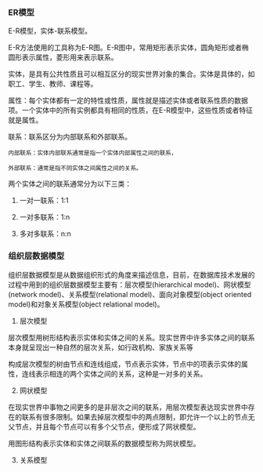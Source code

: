 ### ER模型

E-R模型，实体-联系模型。

E-R方法使用的工具称为E-R图。E-R图中，常用矩形表示实体，圆角矩形或者椭圆形表示属性，菱形用来表示联系。

实体，是具有公共性质且可以相互区分的现实世界对象的集合。实体是具体的，如职工、学生、教师、课程等。

属性：每个实体都有一定的特性或性质，属性就是描述实体或者联系性质的数据项。一个实体中的所有实例都具有相同的性质，在E-R模型中，这些性质或者特征就是属性。

联系：联系区分为内部联系和外部联系。

    内部联系：实体内部联系通常是指一个实体内部属性之间的联系，

    外部联系：通常是指不同实体之间属性之间的关系。

两个实体之间的联系通常分为以下三类：

1. 一对一联系：1:1

2. 一对多联系：1:n

3. 多对多联系：n:n

### 组织层数据模型

组织层数据模型是从数据组织形式的角度来描述信息，目前，在数据库技术发展的过程中用到的组织层数据模型主要有：层次模型(hierarchical model)、网状模型(network model)、关系模型(relational model)、面向对象模型(object oriented model)和对象关系模型(object relational model)。

1. 层次模型

层次模型用树形结构表示实体和实体之间的关系。现实世界中许多实体之间的联系本身就呈现出一种自然的层次关系，如行政机构、家族关系等

构成层次模型的树由节点和连线组成，节点表示实体，节点中的项表示实体的属性，连线表示相连的两个实体之间的关系，这种是一对多的关系。

2. 网状模型

在现实世界中事物之间更多的是非层次之间的联系，用层次模型表达现实世界中存在的联系有很多限制。如果去掉层次模型中的两点限制，即允许一个以上的节点无父节点，并且每个节点可以有多个父节点，便形成了网状模型。

用图形结构表示实体和实体之间联系的数据模型称为网状模型。

3. 关系模型

